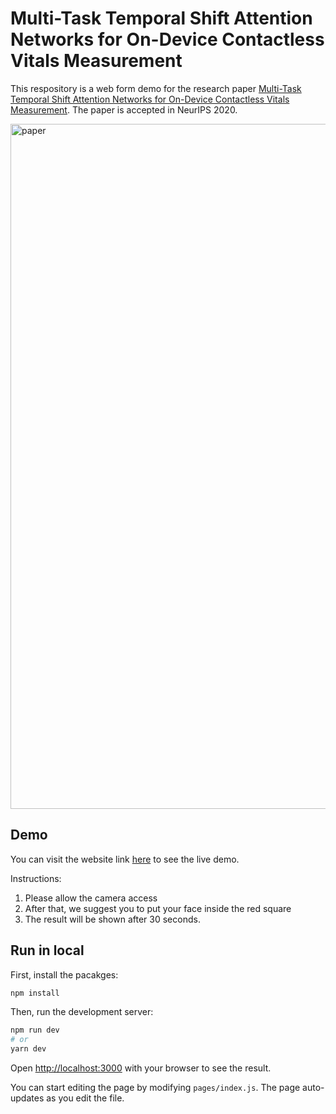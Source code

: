 # Multi-Task Temporal Shift Attention Networks for On-Device Contactless Vitals Measurement


This respository is a web form demo for the research paper [Multi-Task Temporal Shift Attention Networks for On-Device Contactless Vitals Measurement](https://papers.nips.cc/paper/2020/file/e1228be46de6a0234ac22ded31417bc7-Paper.pdf). The paper is accepted in NeurIPS 2020.

<img width="1096" alt="paper" src="https://user-images.githubusercontent.com/52882728/105437924-fe06aa00-5c2f-11eb-81ec-9d0664cc432b.png">


## Demo

You can visit the website link [here](https://vitals.cs.washington.edu/) to see the live demo.

Instructions:
1. Please allow the camera access
2. After that, we suggest you to put your face inside the red square
3. The result will be shown after 30 seconds.

## Run in local

First, install the pacakges:
```bash
npm install
```

Then, run the development server:

```bash
npm run dev
# or
yarn dev
```

Open [http://localhost:3000](http://localhost:3000) with your browser to see the result.

You can start editing the page by modifying `pages/index.js`. The page auto-updates as you edit the file.


